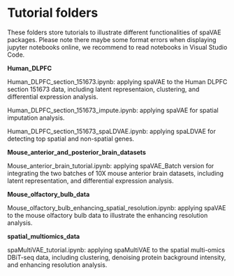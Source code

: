 # Tutorial folders

These folders store tutorials to illustrate different functionalities of spaVAE packages. Please note there maybe some format errors when displaying jupyter notebooks online, we recommend to read notebooks in Visual Studio Code.

**Human_DLPFC**

Human_DLPFC_section_151673.ipynb: applying spaVAE to the Human DLPFC section 151673 data, including latent representaion, clustering, and differential expression analysis.

Human_DLPFC_section_151673_impute.ipynb: applying spaVAE for spatial imputation analysis.

Human_DLPFC_section_151673_spaLDVAE.ipynb: applying spaLDVAE for detecting top spatial and non-spatial genes.

**Mouse_anterior_and_posterior_brain_datasets**

Mouse_anterior_brain_tutorial.ipynb: applying spaVAE_Batch version for integrating the two batches of 10X mouse anterior brain datasets, including latent representation, and differential expression analysis.

**Mouse_olfactory_bulb_data**

Mouse_olfactory_bulb_enhancing_spatial_resolution.ipynb: applying spaVAE to the mouse olfactory bulb data to illustrate the enhancing resolution analysis.

**spatial_multiomics_data**

spaMultiVAE_tutorial.ipynb: applying spaMultiVAE to the spatial multi-omics DBiT-seq data, including clustering, denoising protein background intensity, and enhancing resolution analysis.

